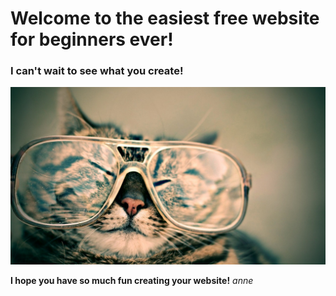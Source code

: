 # Welcome to the easiest free website for beginners ever!

### I can't wait to see what you create!

![Pixabay Cat](pixabay_Free-Photos.jpg) 

**I hope you have so much fun creating your website!**
*anne*
